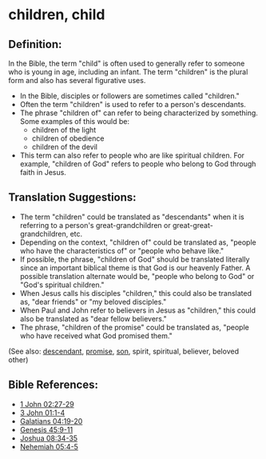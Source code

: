 # children, child #

## Definition: ##

In the Bible, the term "child" is often used to generally refer to someone who is young in age, including an infant. The term "children" is the plural form and also has several figurative uses.

* In the Bible, disciples or followers are sometimes called "children."
* Often the term "children" is used to refer to a person's descendants.
* The phrase "children of" can refer to being characterized by something. Some examples of this would be:
   * children of the light 
   * children of obedience 
   * children of the devil 
* This term can also refer to people who are like spiritual children. For example, "children of God" refers to people who belong to God through faith in Jesus.

## Translation Suggestions: ##

* The term "children" could be translated as "descendants" when it is referring to a person's great-grandchildren or great-great-grandchildren, etc.
* Depending on the context, "children of" could be translated as, "people who have the characteristics of" or "people who behave like."
* If possible, the phrase, "children of God" should be translated literally since an important biblical theme is that God is our heavenly Father. A possible translation alternate would be, "people who belong to God" or "God's spiritual children."
* When Jesus calls his disciples "children," this could also be translated as, "dear friends" or "my beloved disciples."
* When Paul and John refer to believers in Jesus as "children," this could also be translated as "dear fellow believers."
* The phrase, "children of the promise" could be translated as, "people who have received what God promised them."

(See also: [descendant](../other/descendant.md), [promise](../kt/promise.md), [son](../kt/son.md), spirit, spiritual, believer, beloved other)

## Bible References: ##

* [1 John 02:27-29](https://door43.org/en/bible/notes/1jn/02/27)
* [3 John 01:1-4](https://door43.org/en/bible/notes/3jn/01/01)
* [Galatians 04:19-20](https://door43.org/en/bible/notes/gal/04/19)
* [Genesis 45:9-11](https://door43.org/en/bible/notes/gen/45/09)
* [Joshua 08:34-35](https://door43.org/en/bible/notes/jos/08/34)
* [Nehemiah 05:4-5](https://door43.org/en/bible/notes/neh/05/04)

